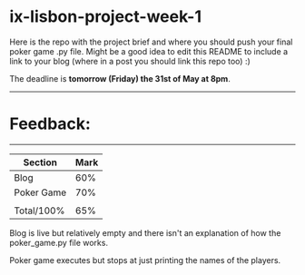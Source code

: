 # ix-lisbon-project-week-1

Here is the repo with the project brief and where you should push your final poker game .py file. Might be a good idea to edit this README to include a link to your blog (where in a post you should link this repo too) :) 

The deadline is **tomorrow (Friday) the 31st of May at 8pm**.

------------------------------------------------------------------------------------------------
# Feedback: 
------------------------------------------------------------------------------------------------

| Section | Mark | 
|---|---| 
| Blog | 60% | 
| Poker Game | 70% |
||| 
| Total/100% | 65% | 

Blog is live but relatively empty and there isn't an explanation of how the poker_game.py file works.

Poker game executes but stops at just printing the names of the players.
